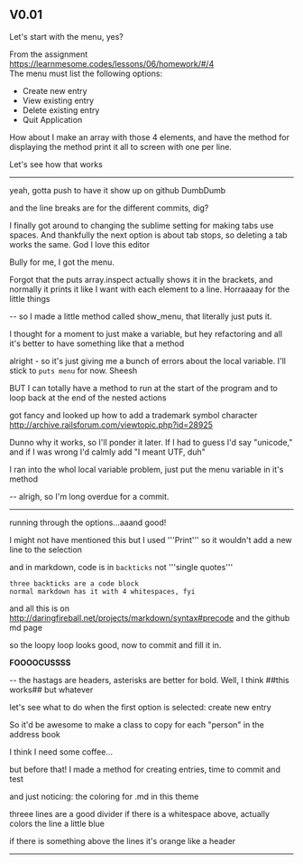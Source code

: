 V0.01
---
Let's start with the menu, yes?

From the assignment https://learnmesome.codes/lessons/06/homework/#/4  
The menu must list the following options:
+ Create new entry
+ View existing entry
+ Delete existing entry
+ Quit Application

How about I make an array with those 4 elements, and have the method for displaying the method print it all to screen with one per line.

Let's see how that works

---
yeah, gotta push to have it show up on github DumbDumb

and the line breaks are for the different commits, dig?

I finally got around to changing the sublime setting for making tabs use spaces. And thankfully the next option is about tab stops, so deleting a tab works the same. God I love this editor

Bully for me, I got the menu.

Forgot that the puts array.inspect actually shows it in the brackets, and normally it prints it like I want with each element to a line. Horraaaay for the little things

--
so I made a little method called show_menu, that literally just puts it.

I thought for a moment to just make a variable, but hey refactoring and all it's better to have something like that a method

alright - so it's just giving me a bunch of errors about the local variable. I'll stick to `puts menu` for now. Sheesh

BUT I can totally have a method to run at the start of the program and to loop back at the end of the nested actions

got fancy and looked up how to add a trademark symbol character http://archive.railsforum.com/viewtopic.php?id=28925

Dunno why it works, so I'll ponder it later. If I had to guess I'd say "unicode," and if I was wrong I'd calmly add "I meant UTF, duh"

I ran into the whol local variable problem, just put the menu variable in it's method 

--
alrigh, so I'm long overdue for a commit. 

---
running through the options...aaand good!

I might not have mentioned this but I used '''Print''' so it wouldn't add a new line to the selection

and in markdown, code is in `backticks` not '''single quotes'''
```
three backticks are a code block
normal markdown has it with 4 whitespaces, fyi
```
and all this is on http://daringfireball.net/projects/markdown/syntax#precode and the github md page

so the loopy loop looks good, now to commit and fill it in. 

**FOOOOCUSSSS**

--
the hastags are headers, asterisks are better for bold. Well, I think ##this works## but whatever

let's see what to do when the first option is selected: create new entry

So it'd be awesome to make a class to copy for each "person" in the address book

I think I need some coffee...

but before that! I made a method for creating entries, time to commit and test

and just noticing: the coloring for .md in this theme

threee lines are a good divider if there is a whitespace above, actually colors the line a little blue

if there is something above the lines it's orange like a header

---


